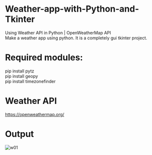 # Weather-app-with-Python-and-Tkinter
Using Weather API in Python  | OpenWeatherMap API<br>
Make a weather app using python. It is a completely gui tkinter project. <br>

# Required modules:
pip install pytz<br>
pip install geopy<br>
pip install timezonefinder<br>

# Weather API
https://openweathermap.org/

# Output
![w01](https://user-images.githubusercontent.com/80127637/209468662-d0510ed3-e9ed-4186-afd9-97896deb09db.png)<br>
